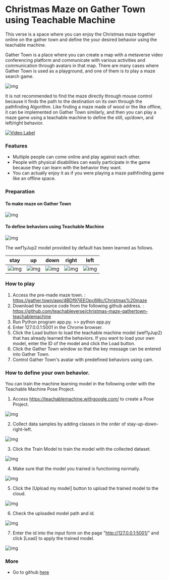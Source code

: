 # Christmas Maze on Gather Town using Teachable Machine

This verse is a space where you can enjoy the Christmas maze together online on the gather town and  define the your desired behavior using the teachable machine.

Gather Town is a place where you can create a map with a metaverse video conferencing platform and communicate with various activities and communication through avatars in that map. There are many cases where Gather Town is used as a playground, and one of them is to play a maze search game.

![img](https://teachableverse.github.io/warehouse/2021-12-25-christmas-maze-gathertown-teachablemachine_play.git)

It is not recommended to find the maze directly through mouse control because it finds the path to the destination on its own through the pathfinding Algorithm. Like finding a maze made of wood or the like offline, it can be implemented on Gather Town similarly, and then you can play a maze game using a teachable machine to define the still, up/down, and left/right behavior.

[![Video Label](http://img.youtube.com/vi/06PkLEtzNDM/0.jpg)](https://youtu.be/06PkLEtzNDM?t=0s)

### Features
* Multiple people can come online and play against each other.
* People with physical disabilities can easily participate in the game because they can learn with the behavior they want. 
* You can actually enjoy it as if you were playing a maze pathfinding game like an offline space.

### Preparation

#### To make maze on Gather Town

![img](https://teachableverse.github.io/warehouse/2021-12-25-christmas-maze-gathertown-teachablemachine_gathertown.jpg)

#### To define behaviors using Teachable Machine

![img](https://teachableverse.github.io/warehouse/2021-12-25-christmas-maze-gathertown-teachablemachine_tmmodel.jpg)

The wef1yJup2 model provided by default has been learned as follows.

|stay|up|down|right|left|
|---|---|---|---|---|
|![img](https://teachableverse.github.io/warehouse/2021-12-25-christmas-maze-gathertown-teachablemachine_tmmodel_stay.jpg)|![img](https://teachableverse.github.io/warehouse/2021-12-25-christmas-maze-gathertown-teachablemachine_tmmodel_up.jpg)|![img](https://teachableverse.github.io/warehouse/2021-12-25-christmas-maze-gathertown-teachablemachine_tmmodel_down.jpg)|![img](https://teachableverse.github.io/warehouse/2021-12-25-christmas-maze-gathertown-teachablemachine_tmmodel_right.jpg)|![img](https://teachableverse.github.io/warehouse/2021-12-25-christmas-maze-gathertown-teachablemachine_tmmodel_left.jpg)|

### How to play

1. Access the pre-made maze town. : https://gather.town/app/4BDf97jEEOpc6l8c/Christmas%20maze
1. Download the source code from the following github address. : https://github.com/teachableverse/christmas-maze-gathertown-teachablemachine
1. Run Python program app.py. >> python app.py
1. Enter 127.0.0.1:5001 in the Chrome browser.
1. Click the Load button to load the teachable machine model (wef1yJup2) that has already learned the behaviors. If you want to load your own model, enter the ID of the model and click the Load button.
1. Click the Gather Town window so that the key message can be entered into Gather Town.
1. Control Gather Town's avatar with predefined behaviors using cam.

### How to define your own behavior.

You can train the machine learning model in the following order with the Teachable Machine Pose Project.

1. Access https://teachablemachine.withgoogle.com/ to create a Pose Project.

![img](https://teachableverse.github.io/warehouse/2021-12-25-christmas-maze-gathertown-teachablemachine_tmmodel_training_0.jpg)

2. Collect data samples by adding classes in the order of stay-up-down-right-left.

![img](https://teachableverse.github.io/warehouse/2021-12-25-christmas-maze-gathertown-teachablemachine_tmmodel_training_1.jpg)

3. Click the Train Model to train the model with the collected dataset.

![img](https://teachableverse.github.io/warehouse/2021-12-25-christmas-maze-gathertown-teachablemachine_tmmodel_training_2.jpg)

4. Make sure that the model you trained is functioning normally.

![img](https://teachableverse.github.io/warehouse/2021-12-25-christmas-maze-gathertown-teachablemachine_tmmodel_training_3.jpg)

5. Click the [Upload my model] button to upload the trained model to the cloud.

![img](https://teachableverse.github.io/warehouse/2021-12-25-christmas-maze-gathertown-teachablemachine_tmmodel_training_4.jpg)

6. Check the uploaded model path and id. 

![img](https://teachableverse.github.io/warehouse/2021-12-25-christmas-maze-gathertown-teachablemachine_tmmodel_training_5.jpg)

7. Enter the id into the input form on the page "http://127.0.0.1:5001/" and click [Load] to apply the trained model.

![img](https://teachableverse.github.io/warehouse/2021-12-25-christmas-maze-gathertown-teachablemachine_tmmodel_training_6.jpg)

### More
* Go to github [here](https://github.com/teachableverse/christmas-maze-gathertown-teachablemachine)
